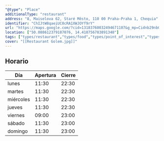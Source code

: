 ```yaml
---
"@type": "Place"
additionalType: "restaurant"
address: "8, Maiselova 62, Staré Město, 110 00 Praha-Praha 1, Chequia"
identifier: "ChIJtW8qaeiUC0cRA1XWJOYf9rY"
url: "https://maps.google.com/?cid=13183760032494671107&g_mp=Cidnb29nbGUubWFwcy5wbGFjZXMudjEuUGxhY2VzLlNlYXJjaFRleHQQABgEIAA"
location: ["50.088612379187076, 14.418756783891348"]
tags: ["types/restaurant","types/food","types/point_of_interest","types/establishment"]
cover: "[[Restaurant Golem.jpg]]"
---
```


## Horario

| Día  | Apertura  | Cierre  |
|---|---|---|
| lunes | 11:30 | 22:30 |
| martes | 11:30 | 22:30 |
| miércoles | 11:30 | 22:30 |
| jueves | 11:30 | 22:30 |
| viernes | 09:00 | 23:00 |
| sábado | 11:30 | 23:00 |
| domingo | 11:30 | 23:00 |